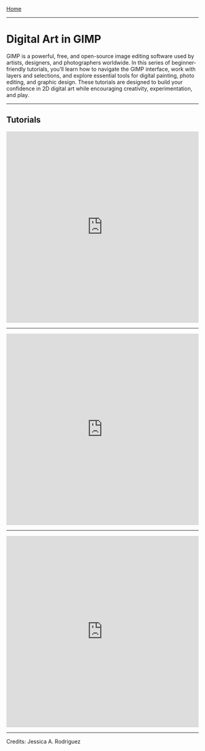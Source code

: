 [Home](../README.md)

-------------------------------------------------------------------------------

# Digital Art in GIMP

GIMP is a powerful, free, and open-source image editing software used by artists, designers, and photographers worldwide. In this series of beginner-friendly tutorials, you’ll learn how to navigate the GIMP interface, work with layers and selections, and explore essential tools for digital painting, photo editing, and graphic design. These tutorials are designed to build your confidence in 2D digital art while encouraging creativity, experimentation, and play.

---

## Tutorials

<iframe src="https://www.iorad.com/player/2571138/GIMP-1--Basics--import-export--rotate--scale--flip?src=iframe&oembed=1" width="100%" height="500px" style="width: 100%; height: 500px; border-bottom: 1px solid #ccc;" referrerpolicy="strict-origin-when-cross-origin" frameborder="0" webkitallowfullscreen="webkitallowfullscreen" mozallowfullscreen="mozallowfullscreen" allowfullscreen="allowfullscreen" allow="camera; microphone; clipboard-write;" sandbox="allow-scripts allow-forms allow-same-origin allow-presentation allow-downloads allow-modals allow-popups allow-popups-to-escape-sandbox allow-top-navigation allow-top-navigation-by-user-activation"></iframe>

---

<iframe src="https://www.iorad.com/player/2571153/GIMP-2--Basics--brightness-contrast--invert--and-colorize?src=iframe&oembed=1" width="100%" height="500px" style="width: 100%; height: 500px; border-bottom: 1px solid #ccc;" referrerpolicy="strict-origin-when-cross-origin" frameborder="0" webkitallowfullscreen="webkitallowfullscreen" mozallowfullscreen="mozallowfullscreen" allowfullscreen="allowfullscreen" allow="camera; microphone; clipboard-write;" sandbox="allow-scripts allow-forms allow-same-origin allow-presentation allow-downloads allow-modals allow-popups allow-popups-to-escape-sandbox allow-top-navigation allow-top-navigation-by-user-activation"></iframe>

---

<iframe src="https://www.iorad.com/player/2571170/GIMP-3--Basics--focus-blur--aply-lens-distortion--and-cartoon-filter?src=iframe&oembed=1" width="100%" height="500px" style="width: 100%; height: 500px; border-bottom: 1px solid #ccc;" referrerpolicy="strict-origin-when-cross-origin" frameborder="0" webkitallowfullscreen="webkitallowfullscreen" mozallowfullscreen="mozallowfullscreen" allowfullscreen="allowfullscreen" allow="camera; microphone; clipboard-write;" sandbox="allow-scripts allow-forms allow-same-origin allow-presentation allow-downloads allow-modals allow-popups allow-popups-to-escape-sandbox allow-top-navigation allow-top-navigation-by-user-activation"></iframe>



________________________________________________________________________

Credits: Jessica A. Rodríguez
